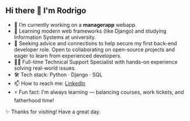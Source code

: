 ## Hi there 👋 I'm Rodrigo

- 🔭 I’m currently working on a **managerapp** webapp.
- 🌱 Learning modern web frameworks (like Django) and studying Information Systems at university.
- 🤝 Seeking advice and connections to help secure my first back-end developer role. Open to collaborating on open-source projects and eager to learn from experienced developers.
- 👨‍💻 Full-time Technical Support Specialist with hands-on experience solving real-world issues.
- 🛠 Tech stack: Python · Django · SQL
- 📫 How to reach me: [LinkedIn](https://www.linkedin.com/in/rodsantis/)
- ⚡ Fun fact: I'm always learning — balancing courses, work tickets, and fatherhood time!

✨ Thanks for visiting! Have a great day.
